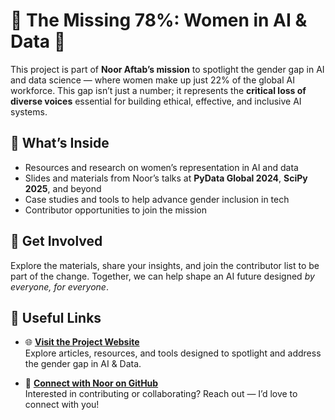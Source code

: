 # 🌟 The Missing 78%: Women in AI & Data 🌟

This project is part of **Noor Aftab’s mission** to spotlight the gender gap in AI and data science — where women make up just 22% of the global AI workforce. This gap isn’t just a number; it represents the **critical loss of diverse voices** essential for building ethical, effective, and inclusive AI systems.

## 📌 What’s Inside

- Resources and research on women’s representation in AI and data
- Slides and materials from Noor’s talks at **PyData Global 2024**, **SciPy 2025**, and beyond
- Case studies and tools to help advance gender inclusion in tech
- Contributor opportunities to join the mission

## 🚀 Get Involved

Explore the materials, share your insights, and join the contributor list to be part of the change. Together, we can help shape an AI future designed *by everyone, for everyone*.

## 🔗 Useful Links

- 🌐 **[Visit the Project Website](https://aftabn81.github.io/missing-78-women-in-ai-data/)**  
Explore articles, resources, and tools designed to spotlight and address the gender gap in AI & Data.

- 📩 **[Connect with Noor on GitHub](https://github.com/aftabn81)**  
Interested in contributing or collaborating? Reach out — I’d love to connect with you!


